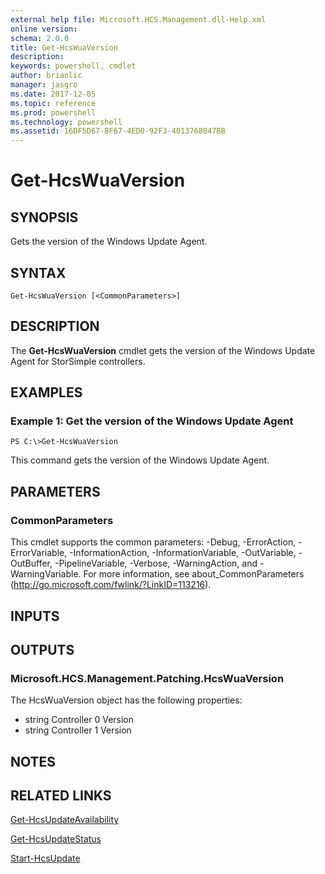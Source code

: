 ```yaml
---
external help file: Microsoft.HCS.Management.dll-Help.xml
online version: 
schema: 2.0.0
title: Get-HcsWuaVersion
description: 
keywords: powershell, cmdlet
author: brianlic
manager: jasgro
ms.date: 2017-12-05
ms.topic: reference
ms.prod: powershell
ms.technology: powershell
ms.assetid: 16DF5D67-BF67-4ED0-92F3-4013768047BB
---
```


# Get-HcsWuaVersion

## SYNOPSIS
Gets the version of the Windows Update Agent.

## SYNTAX

```
Get-HcsWuaVersion [<CommonParameters>]
```

## DESCRIPTION
The **Get-HcsWuaVersion** cmdlet gets the version of the Windows Update Agent for StorSimple controllers.

## EXAMPLES

### Example 1: Get the version of the Windows Update Agent
```
PS C:\>Get-HcsWuaVersion
```

This command gets the version of the Windows Update Agent.

## PARAMETERS

### CommonParameters
This cmdlet supports the common parameters: -Debug, -ErrorAction, -ErrorVariable, -InformationAction, -InformationVariable, -OutVariable, -OutBuffer, -PipelineVariable, -Verbose, -WarningAction, and -WarningVariable. For more information, see about_CommonParameters (http://go.microsoft.com/fwlink/?LinkID=113216).

## INPUTS

## OUTPUTS

### Microsoft.HCS.Management.Patching.HcsWuaVersion
The HcsWuaVersion object has the following properties:

- string Controller 0 Version 
- string Controller 1 Version

## NOTES

## RELATED LINKS

[Get-HcsUpdateAvailability](./Get-HcsUpdateAvailability.md)

[Get-HcsUpdateStatus](./Get-HcsUpdateStatus.md)

[Start-HcsUpdate](./Start-HcsUpdate.md)

